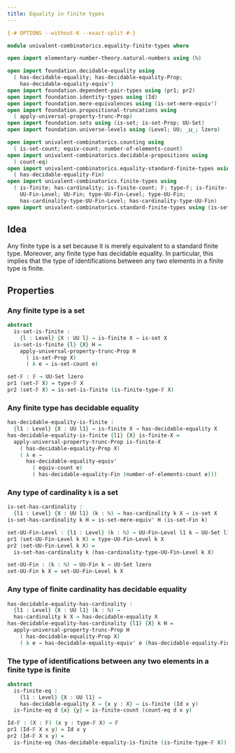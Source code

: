 ```yaml
---
title: Equality in finite types
---
```


```agda
{-# OPTIONS --without-K --exact-split #-}

module univalent-combinatorics.equality-finite-types where

open import elementary-number-theory.natural-numbers using (ℕ)

open import foundation.decidable-equality using
  ( has-decidable-equality; has-decidable-equality-Prop;
    has-decidable-equality-equiv')
open import foundation.dependent-pair-types using (pr1; pr2)
open import foundation.identity-types using (Id)
open import foundation.mere-equivalences using (is-set-mere-equiv')
open import foundation.propositional-truncations using
  ( apply-universal-property-trunc-Prop)
open import foundation.sets using (is-set; is-set-Prop; UU-Set)
open import foundation.universe-levels using (Level; UU; _⊔_; lzero)

open import univalent-combinatorics.counting using
  ( is-set-count; equiv-count; number-of-elements-count)
open import univalent-combinatorics.decidable-propositions using
  ( count-eq)
open import univalent-combinatorics.equality-standard-finite-types using
  ( has-decidable-equality-Fin)
open import univalent-combinatorics.finite-types using
  ( is-finite; has-cardinality; is-finite-count; 𝔽; type-𝔽; is-finite-type-𝔽;
    UU-Fin-Level; UU-Fin; type-UU-Fin-Level; type-UU-Fin;
    has-cardinality-type-UU-Fin-Level; has-cardinality-type-UU-Fin)
open import univalent-combinatorics.standard-finite-types using (is-set-Fin)
```

## Idea

Any finite type is a set because it is merely equivalent to a standard finite type. Moreover, any finite type has decidable equality. In particular, this implies that the type of identifications between any two elements in a finite type is finite.

## Properties

### Any finite type is a set

```agda
abstract
  is-set-is-finite :
    {l : Level} {X : UU l} → is-finite X → is-set X
  is-set-is-finite {l} {X} H =
    apply-universal-property-trunc-Prop H
      ( is-set-Prop X)
      ( λ e → is-set-count e)

set-𝔽 : 𝔽 → UU-Set lzero
pr1 (set-𝔽 X) = type-𝔽 X
pr2 (set-𝔽 X) = is-set-is-finite (is-finite-type-𝔽 X)
```

### Any finite type has decidable equality

```agda
has-decidable-equality-is-finite :
  {l1 : Level} {X : UU l1} → is-finite X → has-decidable-equality X
has-decidable-equality-is-finite {l1} {X} is-finite-X =
  apply-universal-property-trunc-Prop is-finite-X
    ( has-decidable-equality-Prop X)
    ( λ e →
      has-decidable-equality-equiv'
        ( equiv-count e)
        ( has-decidable-equality-Fin (number-of-elements-count e)))
```

### Any type of cardinality `k` is a set

```agda
is-set-has-cardinality :
  {l1 : Level} {X : UU l1} (k : ℕ) → has-cardinality k X → is-set X
is-set-has-cardinality k H = is-set-mere-equiv' H (is-set-Fin k)

set-UU-Fin-Level : {l1 : Level} (k : ℕ) → UU-Fin-Level l1 k → UU-Set l1
pr1 (set-UU-Fin-Level k X) = type-UU-Fin-Level k X
pr2 (set-UU-Fin-Level k X) =
  is-set-has-cardinality k (has-cardinality-type-UU-Fin-Level k X)

set-UU-Fin : (k : ℕ) → UU-Fin k → UU-Set lzero
set-UU-Fin k X = set-UU-Fin-Level k X
```

### Any type of finite cardinality has decidable equality

```agda
has-decidable-equality-has-cardinality :
  {l1 : Level} {X : UU l1} (k : ℕ) →
  has-cardinality k X → has-decidable-equality X
has-decidable-equality-has-cardinality {l1} {X} k H =
  apply-universal-property-trunc-Prop H
    ( has-decidable-equality-Prop X)
    ( λ e → has-decidable-equality-equiv' e (has-decidable-equality-Fin k))
```

### The type of identifications between any two elements in a finite type is finite

```agda
abstract
  is-finite-eq :
    {l1 : Level} {X : UU l1} →
    has-decidable-equality X → {x y : X} → is-finite (Id x y)
  is-finite-eq d {x} {y} = is-finite-count (count-eq d x y)

Id-𝔽 : (X : 𝔽) (x y : type-𝔽 X) → 𝔽
pr1 (Id-𝔽 X x y) = Id x y
pr2 (Id-𝔽 X x y) =
  is-finite-eq (has-decidable-equality-is-finite (is-finite-type-𝔽 X))
```
